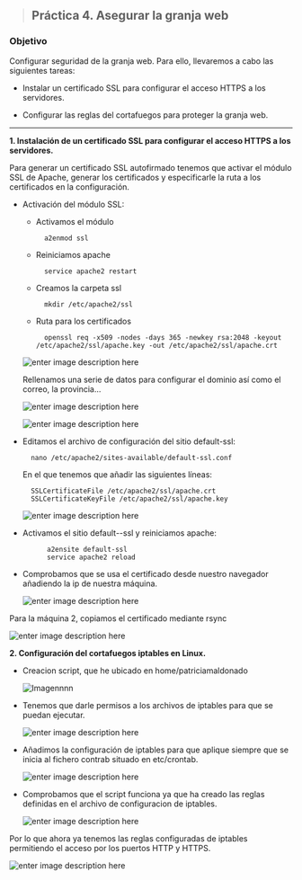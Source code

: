 > ## Práctica 4. Asegurar la granja web
###  **Objetivo**
Configurar seguridad de la granja web. Para ello, llevaremos a cabo las siguientes tareas:
		
- Instalar un certificado SSL para configurar el acceso HTTPS a los servidores.

-  Configurar las reglas del cortafuegos para proteger la granja web.

------------------------------------------------------------------------------------


**1. Instalación de un certificado SSL para configurar el acceso HTTPS a los servidores.**

Para generar un certificado SSL autofirmado tenemos que activar el módulo SSL de Apache, generar los certificados y especificarle la ruta a los certificados en la configuración.

- Activación del módulo SSL:

	- Activamos el módulo

			a2enmod ssl
		
	- Reiniciamos apache
	
			service apache2 restart
	- Creamos la carpeta ssl 
	
			mkdir /etc/apache2/ssl
	- Ruta para los certificados
	
			openssl req -x509 -nodes -days 365 -newkey rsa:2048 -keyout /etc/apache2/ssl/apache.key -out /etc/apache2/ssl/apache.crt

	![enter image description here](http://oi67.tinypic.com/qx8cd2.jpg)

	Rellenamos una serie de datos para configurar el dominio así como el correo, la provincia...

	 ![enter image description here](http://i.imgur.com/h6pauBO.png)
  		
  	![enter image description here](http://i.imgur.com/nWJOZMy.png)


- Editamos el archivo de configuración del sitio default-ssl:

		nano /etc/apache2/sites-available/default-ssl.conf

	En el que tenemos que añadir las siguientes líneas: 

		SSLCertificateFile /etc/apache2/ssl/apache.crt
		SSLCertificateKeyFile /etc/apache2/ssl/apache.key

	![enter image description here](http://i.imgur.com/mR5zJrO.png)

- Activamos el sitio default--ssl y reiniciamos apache:
		
			a2ensite default-ssl
			service apache2 reload

- Comprobamos que se usa el certificado desde nuestro navegador añadiendo la ip de nuestra máquina.

	![enter image description here](http://i.imgur.com/7Xe3kZF.png)

Para la máquina 2, copiamos el certificado mediante rsync 

![enter image description here](http://i.imgur.com/ghgNgSQ.png)


**2. Configuración del cortafuegos iptables en Linux.**

- Creacion script, que he ubicado en home/patriciamaldonado

	![Imagennnn](http://i.imgur.com/2GoiEgE.png)

- Tenemos que darle permisos a los archivos de iptables para que se puedan ejecutar.

	 ![enter image description here](http://i.imgur.com/AVylout.png)
	 
- Añadimos la configuración de iptables para que aplique siempre que se inicia al fichero contrab situado en etc/crontab.

	![enter image description here](http://i.imgur.com/EBnWjFK.png)
- Comprobamos que el script funciona ya que ha creado las reglas definidas en el archivo de configuracion de iptables.

	![enter image description here](http://i.imgur.com/YRqMpdR.png)

Por lo que ahora ya tenemos las reglas configuradas de iptables  permitiendo el acceso por los puertos  HTTP y HTTPS. 

![enter image description here](http://i.imgur.com/MtwAZfO.png)



